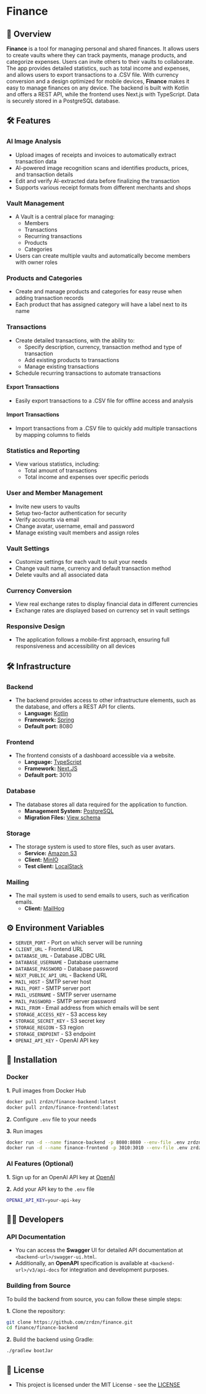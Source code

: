 # Finance
## 📖 Overview
**Finance** is a tool for managing personal and shared finances.
It allows users to create vaults where they can track payments, 
manage products, and categorize expenses.
Users can invite others to their vaults to collaborate.
The app provides detailed statistics, such as total income and expenses, 
and allows users to export transactions to a .CSV file.
With currency conversion and a design optimized for mobile devices,
**Finance** makes it easy to manage finances on any device.
The backend is built with Kotlin and offers a REST API, 
while the frontend uses Next.js with TypeScript.
Data is securely stored in a PostgreSQL database.
## 🛠️ Features

### AI Image Analysis
- Upload images of receipts and invoices to automatically extract transaction data
- AI-powered image recognition scans and identifies products, prices, and transaction details
- Edit and verify AI-extracted data before finalizing the transaction
- Supports various receipt formats from different merchants and shops

### Vault Management
- A Vault is a central place for managing:
    - Members
    - Transactions
    - Recurring transactions
    - Products
    - Categories
- Users can create multiple vaults and automatically become members with owner roles

### Products and Categories
- Create and manage products and categories for easy reuse when adding transaction records
- Each product that has assigned category will have a label next to its name

### Transactions
- Create detailed transactions, with the ability to:
    - Specify description, currency, transaction method and type of transaction
    - Add existing products to transactions
    - Manage existing transactions
- Schedule recurring transactions to automate transactions

#### Export Transactions
- Easily export transactions to a .CSV file for offline access and analysis

#### Import Transactions
- Import transactions from a .CSV file to quickly add multiple transactions by mapping columns to fields

### Statistics and Reporting
- View various statistics, including:
    - Total amount of transactions
    - Total income and expenses over specific periods

### User and Member Management
- Invite new users to vaults
- Setup two-factor authentication for security
- Verify accounts via email
- Change avatar, username, email and password
- Manage existing vault members and assign roles

### Vault Settings
- Customize settings for each vault to suit your needs
- Change vault name, currency and default transaction method
- Delete vaults and all associated data

### Currency Conversion
- View real exchange rates to display financial data in different currencies
- Exchange rates are displayed based on currency set in vault settings

### Responsive Design
- The application follows a mobile-first approach, ensuring full responsiveness and accessibility on all devices
## 🛠️ Infrastructure
### Backend
- The backend provides access to other infrastructure elements, such as the database, and offers a REST API for clients.
  - **Language:** [Kotlin](https://kotlinlang.org/)
  - **Framework:** [Spring](https://spring.io/)
  - **Default port:** 8080
### Frontend
- The frontend consists of a dashboard accessible via a website.
  - **Language:** [TypeScript](https://www.typescriptlang.org/)
  - **Framework:** [Next.JS](https://nextjs.org/)
  - **Default port:** 3010
### Database
- The database stores all data required for the application to function.
  - **Management System:** [PostgreSQL](https://www.postgresql.org/)
  - **Migration Files:** [View schema](https://github.com/zrdzn/finance/tree/main/finance-backend/src/main/resources/database)
### Storage
- The storage system is used to store files, such as user avatars.
  - **Service:** [Amazon S3](https://aws.amazon.com/s3/)
  - **Client:** [MinIO](https://min.io/)
  - **Test client:** [LocalStack](https://localstack.cloud/)
### Mailing
- The mail system is used to send emails to users, such as verification emails.
  - **Client:** [MailHog](https://github.com/mailhog/MailHog)
## ⚙️ Environment Variables
- `SERVER_PORT` - Port on which server will be running
- `CLIENT_URL` - Frontend URL
- `DATABASE_URL` - Database JDBC URL
- `DATABASE_USERNAME` - Database username
- `DATABASE_PASSWORD` - Database password
- `NEXT_PUBLIC_API_URL` - Backend URL
- `MAIL_HOST` - SMTP server host
- `MAIL_PORT` - SMTP server port
- `MAIL_USERNAME` - SMTP server username
- `MAIL_PASSWORD` - SMTP server password
- `MAIL_FROM` - Email address from which emails will be sent
- `STORAGE_ACCESS_KEY` - S3 access key
- `STORAGE_SECRET_KEY` - S3 secret key
- `STORAGE_REGION` - S3 region
- `STORAGE_ENDPOINT` - S3 endpoint
- `OPENAI_API_KEY` - OpenAI API key
## 🚀 Installation
### Docker
**1.** Pull images from Docker Hub
```bash
docker pull zrdzn/finance-backend:latest
docker pull zrdzn/finance-frontend:latest
```
**2.** Configure `.env` file to your needs

**3.** Run images
```bash
docker run -d --name finance-backend -p 8080:8080 --env-file .env zrdzn/finance-backend:latest
docker run -d --name finance-frontend -p 3010:3010 --env-file .env zrdzn/finance-frontend:latest
```

### AI Features (Optional)
**1.** Sign up for an OpenAI API key at [OpenAI](https://platform.openai.com/)

**2.** Add your API key to the `.env` file
```bash
OPENAI_API_KEY=your-api-key
```
## 🧑‍💻 Developers
### API Documentation
- You can access the **Swagger** UI for detailed API documentation at `<backend-url>/swagger-ui.html`.
- Additionally, an **OpenAPI** specification is available at `<backend-url>/v3/api-docs` for integration and development purposes.
### Building from Source
To build the backend from source, you can follow these simple steps:

**1.** Clone the repository:
```bash
git clone https://github.com/zrdzn/finance.git
cd finance/finance-backend
```
**2.** Build the backend using Gradle:
```bash
./gradlew bootJar
```
## 📄 License
- This project is licensed under the MIT License - see the [LICENSE](LICENSE)
